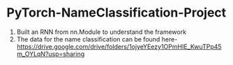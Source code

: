 # PyTorch-NameClassification-Project

1. Built an RNN from nn.Module to understand the framework
2. The data for the name classification can be found here- https://drive.google.com/drive/folders/1ojyeYEezy1OPmHIE_KwuTPp45m_OYLqN?usp=sharing
